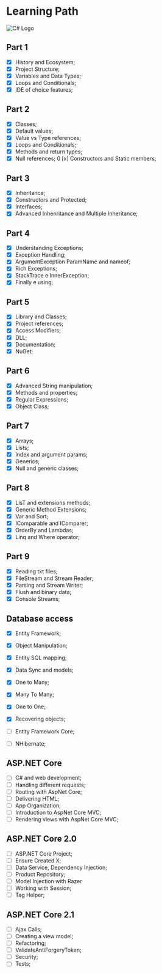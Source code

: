 # Learning Path
![C# Logo](https://i.pinimg.com/originals/79/18/66/791866447147ee53f4e65dffdf90d12b.png)

## Part 1
  - [x] History and Ecosystem;
  - [x] Project Structure;
  - [x] Variables and Data Types;
  - [x] Loops and Conditionals;
  - [x] IDE of choice features;

## Part 2

  - [x] Classes;
  - [x] Default values;
  - [x] Value vs Type references;
  - [x] Loops and Conditionals;
  - [x] Methods and return types;
  - [x] Null references;
  0 [x] Constructors and Static members;

## Part 3
  - [x] Inheritance;
  - [x] Constructors and Protected;
  - [x] Interfaces;
  - [x] Advanced Inhenritance and Multiple Inheritance;

## Part 4 
  - [x] Understanding Exceptions;
  - [x] Exception Handling;
  - [x] ArgumentException ParamName and nameof;
  - [x] Rich Exceptions;
  - [x] StackTrace e InnerException;
  - [x] Finally e using;

## Part 5
  - [x] Library and Classes;
  - [x] Project references;
  - [x] Access Modifiers;
  - [x] DLL;
  - [x] Documentation;
  - [x] NuGet;

## Part 6
  - [x] Advanced String manipulation;
  - [x] Methods and properties;
  - [x] Regular Expressions;
  - [x] Object Class;

## Part 7 
  - [x] Arrays;
  - [x] Lists;
  - [x] Index and argument params;
  - [x] Generics;
  - [x] Null and generic classes;

## Part 8 
  - [x] LisT and extensions methods;
  - [x] Generic Method Extensions;
  - [x] Var and Sort;
  - [x] IComparable and IComparer;
  - [x] OrderBy and Lambdas;
  - [x] Linq and Where operator;

## Part 9 
  - [x] Reading txt files;
  - [x] FileStream and Stream Reader;
  - [x] Parsing and Stream Writer;
  - [x] Flush and binary data;
  - [x] Console Streams;

## Database access

  - [x] Entity Framework;
  - [x] Object Manipulation;
  - [x] Entity SQL mapping;
  - [x] Data Sync and models; 
  - [x] One to Many;
  - [x] Many To Many;
  - [x] One to One;
  - [x] Recovering objects;
  - [ ] Entity Framework Core;
  - [ ] NHibernate;


## ASP.NET Core 
  - [ ] C# and web development;
  - [ ] Handling different requests;
  - [ ] Routing with AspNet Core;
  - [ ] Delivering HTML; 
  - [ ] App Organization;
  - [ ] Introduction to AspNet Core MVC;
  - [ ] Rendering views with AspNet Core MVC;

## ASP.NET Core 2.0
  - [ ] ASP.NET Core Project;
  - [ ] Ensure Created X;
  - [ ] Data Service, Dependency Injection;
  - [ ] Product Repository;
  - [ ] Model Injection with Razer
  - [ ] Working with Session;
  - [ ] Tag Helper;

 ## ASP.NET Core 2.1

  - [ ] Ajax Calls;
  - [ ] Creating a view model;
  - [ ] Refactoring;
  - [ ] ValidateAntiForgeryToken;
  - [ ] Security; 
  - [ ] Tests;
